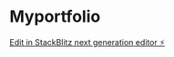 # Myportfolio

[Edit in StackBlitz next generation editor ⚡️](https://stackblitz.com/~/github.com/krisgadara07/Myportfolio)